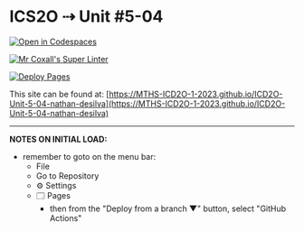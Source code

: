 # ICS2O ⇢ Unit #5-04

[![Open in Codespaces](https://classroom.github.com/assets/launch-codespace-7f7980b617ed060a017424585567c406b6ee15c891e84e1186181d67ecf80aa0.svg)](https://classroom.github.com/open-in-codespaces?assignment_repo_id=14937715)

[![Mr Coxall's Super Linter](https://github.com/MTHS-ICD2O-1-2023/ICD2O-Unit-5-04-nathan-desilva/workflows/Mr%20Coxall's%20Super%20Linter/badge.svg)](https://github.com/MTHS-ICD2O-1-2023/ICD2O-Unit-5-04-nathan-desilva/actions)

[![Deploy Pages](https://github.com/MTHS-ICD2O-1-2023/ICD2O-Unit-5-04-nathan-desilva/workflows/Deploy%20Pages/badge.svg)](https://github.com/MTHS-ICD2O-1-2023/ICD2O-Unit-5-04-nathan-desilva/actions)

This site can be found at: [https://MTHS-ICD2O-1-2023.github.io/ICD2O-Unit-5-04-nathan-desilva](https://MTHS-ICD2O-1-2023.github.io/ICD2O-Unit-5-04-nathan-desilva)

---

**NOTES ON INITIAL LOAD:**
- remember to goto on the menu bar:
  - File
  - Go to Repository
  - ⚙ Settings
  - 🗔 Pages
    - then from the "Deploy from a branch ▼" button, select "GitHub Actions"
